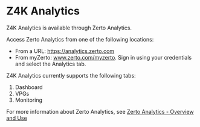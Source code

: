 # Z4K Analytics

Z4K Analytics is available through Zerto Analytics.

Access Zerto Analytics from one of the following locations:

  *	From a URL: https://analytics.zerto.com
  * From myZerto: www.zerto.com/myzerto. Sign in using your credentials and select the Analytics tab.

Z4K Analytics currently supports the following tabs:

1. Dashboard
2. VPGs
3. Monitoring

For more information about Zerto Analytics, see [Zerto Analytics - Overview and Use](https://help.zerto.com/bundle/Zerto.Analytics.HTML/page/Content/Zerto_Analytics/Zerto_Analytics_-_Overview_and_Use.htm)
